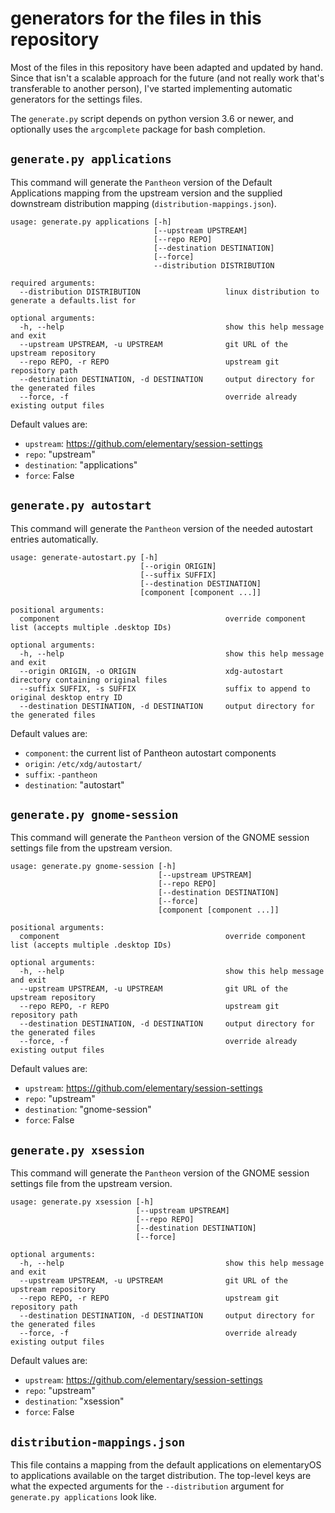 # generators for the files in this repository

Most of the files in this repository have been adapted and updated by hand.
Since that isn't a scalable approach for the future
(and not really work that's transferable to another person),
I've started implementing automatic generators for the settings files.

The `generate.py` script depends on python version 3.6 or newer,
and optionally uses the `argcomplete` package for bash completion.


## `generate.py applications`

This command will generate the `Pantheon` version
of the Default Applications mapping from the upstream version and
the supplied downstream distribution mapping (`distribution-mappings.json`).

```
usage: generate.py applications [-h]
                                [--upstream UPSTREAM]
                                [--repo REPO]
                                [--destination DESTINATION]
                                [--force]
                                --distribution DISTRIBUTION

required arguments:
  --distribution DISTRIBUTION                   linux distribution to generate a defaults.list for

optional arguments:
  -h, --help                                    show this help message and exit
  --upstream UPSTREAM, -u UPSTREAM              git URL of the upstream repository
  --repo REPO, -r REPO                          upstream git repository path
  --destination DESTINATION, -d DESTINATION     output directory for the generated files
  --force, -f                                   override already existing output files
```

Default values are:

- `upstream`: <https://github.com/elementary/session-settings>
- `repo`: "upstream"
- `destination`: "applications"
- `force`: False


## `generate.py autostart`

This command will generate the `Pantheon` version
of the needed autostart entries automatically.

```
usage: generate-autostart.py [-h]
                             [--origin ORIGIN]
                             [--suffix SUFFIX]
                             [--destination DESTINATION]
                             [component [component ...]]

positional arguments:
  component                                     override component list (accepts multiple .desktop IDs)

optional arguments:
  -h, --help                                    show this help message and exit
  --origin ORIGIN, -o ORIGIN                    xdg-autostart directory containing original files
  --suffix SUFFIX, -s SUFFIX                    suffix to append to original desktop entry ID
  --destination DESTINATION, -d DESTINATION     output directory for the generated files
```

Default values are:

- `component`: the current list of Pantheon autostart components
- `origin`: `/etc/xdg/autostart/`
- `suffix`: `-pantheon`
- `destination`: "autostart"


## `generate.py gnome-session`

This command will generate the `Pantheon` version
of the GNOME session settings file from the upstream version.

```
usage: generate.py gnome-session [-h]
                                 [--upstream UPSTREAM]
                                 [--repo REPO]
                                 [--destination DESTINATION]
                                 [--force]
                                 [component [component ...]]

positional arguments:
  component                                     override component list (accepts multiple .desktop IDs)

optional arguments:
  -h, --help                                    show this help message and exit
  --upstream UPSTREAM, -u UPSTREAM              git URL of the upstream repository
  --repo REPO, -r REPO                          upstream git repository path
  --destination DESTINATION, -d DESTINATION     output directory for the generated files
  --force, -f                                   override already existing output files
```

Default values are:

- `upstream`: <https://github.com/elementary/session-settings>
- `repo`: "upstream"
- `destination`: "gnome-session"
- `force`: False


## `generate.py xsession`

This command will generate the `Pantheon` version
of the GNOME session settings file from the upstream version.

```
usage: generate.py xsession [-h]
                            [--upstream UPSTREAM]
                            [--repo REPO]
                            [--destination DESTINATION]
                            [--force]

optional arguments:
  -h, --help                                    show this help message and exit
  --upstream UPSTREAM, -u UPSTREAM              git URL of the upstream repository
  --repo REPO, -r REPO                          upstream git repository path
  --destination DESTINATION, -d DESTINATION     output directory for the generated files
  --force, -f                                   override already existing output files
```

Default values are:

- `upstream`: <https://github.com/elementary/session-settings>
- `repo`: "upstream"
- `destination`: "xsession"
- `force`: False


## `distribution-mappings.json`

This file contains a mapping from the default applications on elementaryOS
to applications available on the target distribution.
The top-level keys are what the expected arguments for the `--distribution`
argument for `generate.py applications` look like.

